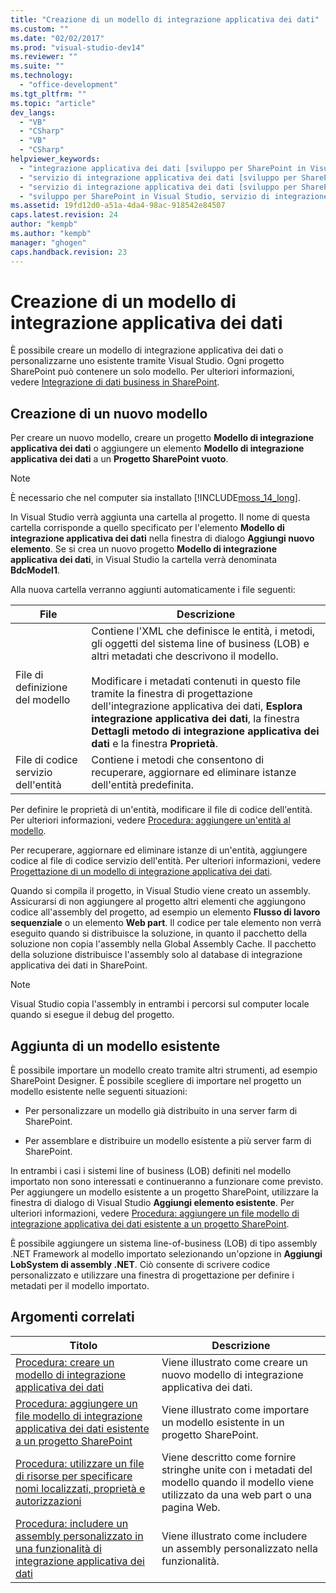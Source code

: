 ```yaml
---
title: "Creazione di un modello di integrazione applicativa dei dati"
ms.custom: ""
ms.date: "02/02/2017"
ms.prod: "visual-studio-dev14"
ms.reviewer: ""
ms.suite: ""
ms.technology: 
  - "office-development"
ms.tgt_pltfrm: ""
ms.topic: "article"
dev_langs: 
  - "VB"
  - "CSharp"
  - "VB"
  - "CSharp"
helpviewer_keywords: 
  - "integrazione applicativa dei dati [sviluppo per SharePoint in Visual Studio], creazione di un modello"
  - "servizio di integrazione applicativa dei dati [sviluppo per SharePoint in Visual Studio], creazione di un modello"
  - "servizio di integrazione applicativa dei dati [sviluppo per SharePoint in Visual Studio], modello"
  - "sviluppo per SharePoint in Visual Studio, servizio di integrazione applicativa dei dati"
ms.assetid: 19fd12d0-a51a-4da4-98ac-918542e84507
caps.latest.revision: 24
author: "kempb"
ms.author: "kempb"
manager: "ghogen"
caps.handback.revision: 23
---
```

# Creazione di un modello di integrazione applicativa dei dati
  È possibile creare un modello di integrazione applicativa dei dati o personalizzarne uno esistente tramite Visual Studio.  Ogni progetto SharePoint può contenere un solo modello.  Per ulteriori informazioni, vedere [Integrazione di dati business in SharePoint](../sharepoint/integrating-business-data-into-sharepoint.md).  
  
## Creazione di un nuovo modello  
 Per creare un nuovo modello, creare un progetto **Modello di integrazione applicativa dei dati** o aggiungere un elemento **Modello di integrazione applicativa dei dati** a un **Progetto SharePoint vuoto**.  
  
> [!NOTE]  
>  È necessario che nel computer sia installato [!INCLUDE[moss_14_long](../sharepoint/includes/moss-14-long-md.md)].  
  
 In Visual Studio verrà aggiunta una cartella al progetto.  Il nome di questa cartella corrisponde a quello specificato per l'elemento **Modello di integrazione applicativa dei dati** nella finestra di dialogo **Aggiungi nuovo elemento**.  Se si crea un nuovo progetto **Modello di integrazione applicativa dei dati**, in Visual Studio la cartella verrà denominata **BdcModel1**.  
  
 Alla nuova cartella verranno aggiunti automaticamente i file seguenti:  
  
|File|Descrizione|  
|----------|-----------------|  
|File di definizione del modello|Contiene l'XML che definisce le entità, i metodi, gli oggetti del sistema line of business \(LOB\) e altri metadati che descrivono il modello.<br /><br /> Modificare i metadati contenuti in questo file tramite la finestra di progettazione dell'integrazione applicativa dei dati, **Esplora integrazione applicativa dei dati**, la finestra **Dettagli metodo di integrazione applicativa dei dati** e la finestra **Proprietà**.|  
|File di codice servizio dell'entità|Contiene i metodi che consentono di recuperare, aggiornare ed eliminare istanze dell'entità predefinita.|  
  
 Per definire le proprietà di un'entità, modificare il file di codice dell'entità.  Per ulteriori informazioni, vedere [Procedura: aggiungere un'entità al modello](../sharepoint/how-to-add-an-entity-to-a-model.md).  
  
 Per recuperare, aggiornare ed eliminare istanze di un'entità, aggiungere codice al file di codice servizio dell'entità.  Per ulteriori informazioni, vedere [Progettazione di un modello di integrazione applicativa dei dati](../sharepoint/designing-a-business-data-connectivity-model.md).  
  
 Quando si compila il progetto, in Visual Studio viene creato un assembly.  Assicurarsi di non aggiungere al progetto altri elementi che aggiungono codice all'assembly del progetto, ad esempio un elemento **Flusso di lavoro sequenziale** o un elemento **Web part**.  Il codice per tale elemento non verrà eseguito quando si distribuisce la soluzione, in quanto il pacchetto della soluzione non copia l'assembly nella Global Assembly Cache.  Il pacchetto della soluzione distribuisce l'assembly solo al database di integrazione applicativa dei dati in SharePoint.  
  
> [!NOTE]  
>  Visual Studio copia l'assembly in entrambi i percorsi sul computer locale quando si esegue il debug del progetto.  
  
## Aggiunta di un modello esistente  
 È possibile importare un modello creato tramite altri strumenti, ad esempio SharePoint Designer.  È possibile scegliere di importare nel progetto un modello esistente nelle seguenti situazioni:  
  
-   Per personalizzare un modello già distribuito in una server farm di SharePoint.  
  
-   Per assemblare e distribuire un modello esistente a più server farm di SharePoint.  
  
 In entrambi i casi i sistemi line of business \(LOB\) definiti nel modello importato non sono interessati e continueranno a funzionare come previsto.  Per aggiungere un modello esistente a un progetto SharePoint, utilizzare la finestra di dialogo di Visual Studio **Aggiungi elemento esistente**.  Per ulteriori informazioni, vedere [Procedura: aggiungere un file modello di integrazione applicativa dei dati esistente a un progetto SharePoint](../sharepoint/how-to-add-an-existing-bdc-model-file-to-a-sharepoint-project.md).  
  
 È possibile aggiungere un sistema line\-of\-business \(LOB\) di tipo assembly .NET Framework al modello importato selezionando un'opzione in **Aggiungi LobSystem di assembly .NET**.  Ciò consente di scrivere codice personalizzato e utilizzare una finestra di progettazione per definire i metadati per il modello importato.  
  
## Argomenti correlati  
  
|Titolo|Descrizione|  
|------------|-----------------|  
|[Procedura: creare un modello di integrazione applicativa dei dati](../sharepoint/how-to-create-a-bdc-model.md)|Viene illustrato come creare un nuovo modello di integrazione applicativa dei dati.|  
|[Procedura: aggiungere un file modello di integrazione applicativa dei dati esistente a un progetto SharePoint](../sharepoint/how-to-add-an-existing-bdc-model-file-to-a-sharepoint-project.md)|Viene illustrato come importare un modello esistente in un progetto SharePoint.|  
|[Procedura: utilizzare un file di risorse per specificare nomi localizzati, proprietà e autorizzazioni](../sharepoint/how-to-use-a-resource-file-to-specify-localized-names-properties-and-permissions.md)|Viene descritto come fornire stringhe unite con i metadati del modello quando il modello viene utilizzato da una web part o una pagina Web.|  
|[Procedura: includere un assembly personalizzato in una funzionalità di integrazione applicativa dei dati](../sharepoint/how-to-include-a-custom-assembly-in-a-bdc-feature.md)|Viene illustrato come includere un assembly personalizzato nella funzionalità.|  
  
  